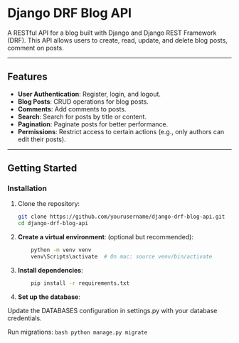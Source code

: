 # Django DRF Blog API

A RESTful API for a blog built with Django and Django REST Framework (DRF). This API allows users to create, read, update, and delete blog posts, comment on posts.

---

## Features
- **User Authentication**: Register, login, and logout.
- **Blog Posts**: CRUD operations for blog posts.
- **Comments**: Add comments to posts.
- **Search**: Search for posts by title or content.
- **Pagination**: Paginate posts for better performance.
- **Permissions**: Restrict access to certain actions (e.g., only authors can edit their posts).


---

## Getting Started

### Installation
1. Clone the repository:
   ```bash
   git clone https://github.com/yourusername/django-drf-blog-api.git
   cd django-drf-blog-api 
   ``` 
2. **Create a virtual environment**: (optional but recommended):
    ```bash
        python -m venv venv
        venv\Scripts\activate  # On mac: source venv/bin/activate 
    ```     
3. **Install dependencies**:

    ```bash
        pip install -r requirements.txt
    ```
4. **Set up the database**:

  Update the DATABASES configuration in settings.py with your database credentials.

  Run migrations:
    ```bash
        python manage.py migrate
    ```      

